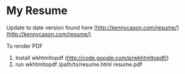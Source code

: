 My Resume
======================

Update to date version found here [http://kennycason.com/resume/](http://kennycason.com/resume/)

To render PDF<br/>
1. Install wkhtmltopdf (http://code.google.com/p/wkhtmltopdf/)<br/>
2. run wkhtmltopdf /path/to/resume.html resume.pdf<br/>
